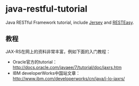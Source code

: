 # java-restful-tutorial
Java RESTful Framework tutorial, include [Jersey](https://jersey.java.net/) and [RESTEasy](http://resteasy.jboss.org/).

## 教程
JAX-RS在网上的资料非常丰富，例如下面的入门教程：
* Oracle官方的tutorial：http://docs.oracle.com/javaee/7/tutorial/doc/jaxrs.htm
* IBM developerWorks中国站文章：http://www.ibm.com/developerworks/cn/java/j-lo-jaxrs/
